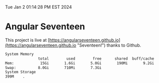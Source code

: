 Tue Jan  2 01:14:28 PM EST 2024

# Angular Seventeen


This project is live at [https://angularseventeen.github.io](https://angularseventeen.github.io "Seventeen!") thanks to Github.

```bash
System Memory
               total        used        free      shared  buff/cache   available
Mem:            15Gi       1.6Gi       5.0Gi       190Mi       9.2Gi        13Gi
Swap:          8.0Gi       710Mi       7.3Gi
System Storage
399M	.
```
```bash
